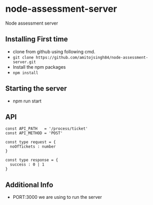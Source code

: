 # node-assessment-server
Node assessment server

## Installing First time
- clone from github using following cmd.
- `git clone https://github.com/amitojsingh84/node-assessment-server.git`
- Install the npm packages
- `npm install`

## Starting the server
- npm run start

## API
```
const API_PATH   = '/process/ticket'
const API_METHOD = 'POST'

const type request = {
  noOfTickets : number
}

const type response = {
  success : 0 | 1
}
```

## Additional Info
- PORT:3000 we are using to run the server

